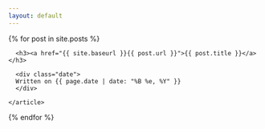 ```yaml
---
layout: default
---
```


<div class="posts">
  {% for post in site.posts %}
    <article class="post">

      <h3><a href="{{ site.baseurl }}{{ post.url }}">{{ post.title }}</a></h3>

      <div class="date">
      Written on {{ page.date | date: "%B %e, %Y" }}
      </div>
      
    </article>
  {% endfor %}
</div>

